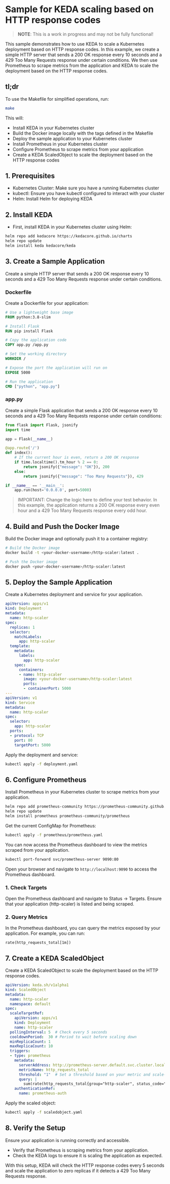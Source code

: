 # Sample for KEDA scaling based on HTTP response codes

> **NOTE**: This is a work in progress and may not be fully functional!

This sample demonstrates how to use KEDA to scale a Kubernetes deployment based on HTTP response codes. In this example, we create a simple HTTP server that sends a 200 OK response every 10 seconds and a 429 Too Many Requests response under certain conditions. We then use Prometheus to scrape metrics from the application and KEDA to scale the deployment based on the HTTP response codes.

## tl;dr

To use the Makefile for simplified operations, run:

```bash
make
```

This will:

- Install KEDA in your Kubernetes cluster
- Build the Docker image locally with the tags defined in the Makefile
- Deploy the sample application to your Kubernetes cluster
- Install Prometheus in your Kubernetes cluster
- Configure Prometheus to scrape metrics from your application
- Create a KEDA ScaledObject to scale the deployment based on the HTTP response codes


## 1. Prerequisites

- Kubernetes Cluster: Make sure you have a running Kubernetes cluster
- kubectl: Ensure you have kubectl configured to interact with your cluster
- Helm: Install Helm for deploying KEDA

## 2. Install KEDA

- First, install KEDA in your Kubernetes cluster using Helm:

```bash
helm repo add kedacore https://kedacore.github.io/charts
helm repo update
helm install keda kedacore/keda
```

## 3. Create a Sample Application

Create a simple HTTP server that sends a 200 OK response every 10 seconds and a 429 Too Many Requests response under certain conditions.

### Dockerfile

Create a Dockerfile for your application:

```Dockerfile
# Use a lightweight base image
FROM python:3.8-slim

# Install Flask
RUN pip install Flask

# Copy the application code
COPY app.py /app.py

# Set the working directory
WORKDIR /

# Expose the port the application will run on
EXPOSE 5000

# Run the application
CMD ["python", "app.py"]
```

### app.py

Create a simple Flask application that sends a 200 OK response every 10 seconds and a 429 Too Many Requests response under certain conditions:

```python
from flask import Flask, jsonify
import time

app = Flask(__name__)

@app.route('/')
def index():
    # If the current hour is even, return a 200 OK response
    if time.localtime().tm_hour % 2 == 0:
        return jsonify({"message": "OK"}), 200
    else:
        return jsonify({"message": "Too Many Requests"}), 429

if __name__ == '__main__':
    app.run(host='0.0.0.0', port=5000)
```

>IMPORTANT: Change the logic here to define your test behavior. In this example, the application returns a 200 OK response every even hour and a 429 Too Many Requests response every odd hour.

## 4. Build and Push the Docker Image

Build the Docker image and optionally push it to a container registry:

```bash
# Build the Docker image
docker build -t <your-docker-username>/http-scaler:latest .

# Push the Docker image
docker push <your-docker-username>/http-scaler:latest
```

## 5. Deploy the Sample Application

Create a Kubernetes deployment and service for your application.

```yaml
apiVersion: apps/v1
kind: Deployment
metadata:
  name: http-scaler
spec:
  replicas: 1
  selector:
    matchLabels:
      app: http-scaler
  template:
    metadata:
      labels:
        app: http-scaler
    spec:
      containers:
      - name: http-scaler
        image: <your-docker-username>/http-scaler:latest
        ports:
        - containerPort: 5000
---
apiVersion: v1
kind: Service
metadata:
  name: http-scaler
spec:
  selector:
    app: http-scaler
  ports:
  - protocol: TCP
    port: 80
    targetPort: 5000
```

Apply the deployment and service:

```bash
kubectl apply -f deployment.yaml
```

<!-- TODO: Check if Prometheus section is valid -->

## 6. Configure Prometheus 

Install Prometheus in your Kubernetes cluster to scrape metrics from your application.

```bash
helm repo add prometheus-community https://prometheus-community.github.io/helm-charts
helm repo update
helm install prometheus prometheus-community/prometheus
```

Get the current ConfigMap for Prometheus:

```bash
kubectl apply -f prometheus/prometheus.yaml 
```

You can now access the Prometheus dashboard to view the metrics scraped from your application.

```bash
kubectl port-forward svc/prometheus-server 9090:80
```

Open your browser and navigate to `http://localhost:9090` to access the Prometheus dashboard.

### 1. Check Targets

Open the Prometheus dashboard and navigate to Status -> Targets. Ensure that your application (http-scaler) is listed and being scraped.

### 2. Query Metrics

In the Prometheus dashboard, you can query the metrics exposed by your application. For example, you can run:

```promql
rate(http_requests_total[1m])
```

## 7. Create a KEDA ScaledObject

Create a KEDA ScaledObject to scale the deployment based on the HTTP response codes.

```yaml
apiVersion: keda.sh/v1alpha1
kind: ScaledObject
metadata:
  name: http-scaler
  namespace: default
spec:
  scaleTargetRef:
    apiVersion: apps/v1
    kind: Deployment
    name: http-scaler
  pollingInterval: 5  # Check every 5 seconds
  cooldownPeriod:  30 # Period to wait before scaling down
  minReplicaCount: 1
  maxReplicaCount: 10
  triggers:
  - type: prometheus
    metadata:
      serverAddress: http://prometheus-server.default.svc.cluster.local:9090
      metricName: http_requests_total
      threshold: "1"  # Set a threshold based on your metric and scale-down condition
      query: |
        sum(rate(http_requests_total{group="http-scaler", status_code="429"}[2m])) 
    authenticationRef:
      name: prometheus-auth
```

Apply the scaled object:

```bash
kubectl apply -f scaledobject.yaml
```

## 8. Verify the Setup

Ensure your application is running correctly and accessible.

- Verify that Prometheus is scraping metrics from your application.
- Check the KEDA logs to ensure it is scaling the application as expected.

With this setup, KEDA will check the HTTP response codes every 5 seconds and scale the application to zero replicas if it detects a 429 Too Many Requests response.
